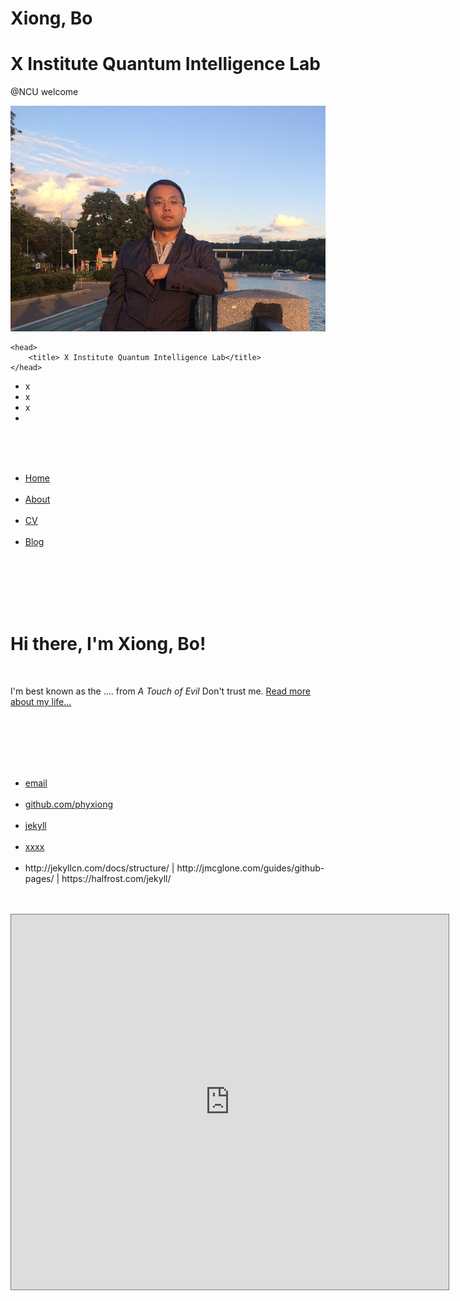 # Xiong, Bo

# X Institute Quantum Intelligence Lab

@NCU
welcome

![My_Pic2](index.assets/My_Pic2.png)

<html>

	<head>
		<title> X Institute Quantum Intelligence Lab</title>
	</head>
- x
- x
- x
- 

<body>
​		<nav>
​    		<ul>
​        		<li><a href="https://github.com/phyxiong">Home</a></li>
​	        	<li><a href="/about">About</a></li>
​        		<li><a href="/cv">CV</a></li>
​        		<li><a href="/blog">Blog</a></li>
​    		</ul>
​		</nav>
​		<div class="container">
​    		<div class="blurb">
​        		<h1>Hi there, I'm Xiong, Bo!</h1>
​				<p>I'm best known as the .... from <em>A Touch of Evil</em> Don't trust me. <a href="/about">Read more about my life...</a></p>
​    		</div><!-- /.blurb -->
​		</div><!-- /.container -->
​		<footer>
​    		<ul>
​        		<li><a href="mailto:stevenxiongbo@gmail.com">email</a></li>
​        		<li><a href="https://github.com/phyxiong">github.com/phyxiong</a></li>
​                <li><a href="http://jekyllcn.com/docs/structure/">jekyll</a></li>
​                <li><a href="https://www.jianshu.com/p/9f71e260925d">xxxx</a></li>
​                <li>http://jekyllcn.com/docs/structure/  |  http://jmcglone.com/guides/github-pages/   | https://halfrost.com/jekyll/</li>
​			</ul>
​     <iframe src="https://calendar.google.com/calendar/embed?height=600&amp;wkst=1&amp;bgcolor=%23ffffff&amp;ctz=Asia%2FShanghai&amp;src=MWlndTgyYmxqZjM4c3BzMjNzZmJyYXA2azBAZ3JvdXAuY2FsZW5kYXIuZ29vZ2xlLmNvbQ&amp;src=emhfY24uY2hpbmEjaG9saWRheUBncm91cC52LmNhbGVuZGFyLmdvb2dsZS5jb20&amp;color=%238E24AA&amp;color=%233F51B5" style="border:solid 1px #777" width="700" height="600" frameborder="0" scrolling="no"></iframe>
​		</footer>

</body>
</html>

